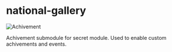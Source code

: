 # national-gallery

![Achivement](https://orig00.deviantart.net/3f73/f/2014/260/7/b/xbox_360__achievement_unlocked_template_by_blueamnesiac-d7zja13.png)

Achivement submodule for secret module.
Used to enable custom achivements and events.